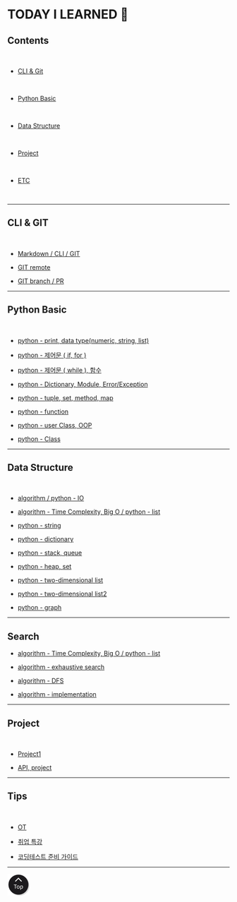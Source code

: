 <h1 class="myTitle">TODAY I LEARNED &#128214;</h1>


<link rel="stylesheet" type="text/css" href="assets/stylesheets/floating_btn.css"/>
<!--script type="text/javascript" src="http://code.jquery.com/jquery-latest.js"></script>
<script type="text/javascript" src="assets/javascripts/floating_btn.js"></script-->

<!--assets-->

<!--a style="display:scroll; position:fixed; bottom:10px; right:5px;" href="#" title="top"><img src="assets/images/btn_top.png"></a-->


## Contents
<br>

- [CLI & Git](#cli--git)
<br>

- [Python Basic](#python-basic)
<br>

- [Data Structure](#python-data-structure)
<br>

- [Project](#project)
<br>

- [ETC](#tips)
<br>


-----

## CLI & GIT
<br>

-   [Markdown / CLI / GIT](week01/day2/week01-2.md/#week01-2)

-   [GIT remote](week01/day3/week01-3.md/#week01-3)

-   [GIT branch / PR](week01/day4/week01-4.md/#week01-4)


-----


## Python Basic
<br>

-   [python - print, data type(numeric, string, list)](week02/day1/week02-1.md/#week02-1)

-   [python - 제어문 ( if, for )](week02/day2/week02-2.md/#week02-2)

-   [python - 제어문 ( while ), 함수](week02/day3/week02-3.md/#week02-3)

-   [python - Dictionary, Module, Error/Exception](week02/day4/week02-4.md/#week02-4)

-   [python - tuple, set, method, map](week03/day1/week03-1.md/#week03-1)

-   [python - function](week03/day2/week03-2.md/#week03-2)

-   [python - user Class, OOP](week03/day3/week03-3.md/#week03-3)

-   [python - Class](week03/day4/week03-4.md/#week03-4)


-----


## Data Structure
<br>

-   [algorithm / python - IO](week04/day1/week04-1.md/#week04-1)

-   [algorithm - Time Complexity, Big O / python - list](week04/day2/week04-2.md/#week04-2)

-   [python - string](week04/day3/week04-3.md/#week04-3)

-   [python - dictionary](week04/day4/week04-4.md/#week04-4)

-   [python - stack, queue](week05/day1/week05-1.md/#week05-1)

-   [python - heap, set](week05/day2/week05-2.md/#week05-2)

-   [python - two-dimensional list](week06/day1/week06-1.md/#week06-1)

-   [python - two-dimensional list2](week06/day2/week06-2.md/#week06-2)

-   [python - graph](week06/day4/week06-4.md/#week06-4)

-----


## Search

-   [algorithm - Time Complexity, Big O / python - list](week04/day2/week04-2.md/#week04-2)

-   [algorithm - exhaustive search](week06/day3/week06-3.md/#week06-3)

-   [algorithm - DFS](week07/day1/week07-1.md/#week07-1)

-   [algorithm - implementation](week07/day2/week07-2.md/#week07-2)

-----


## Project
<br>

-   [Project1](week02/day5/week02-5.md/#week02-5)

-   [API, project](week03/day5/week03-5.md/#week03-5)


-----


## Tips
<br>

-   [OT](week01/day1/week01-1.md/#week01-1)

-   [취업 특강](week01/day5/week01-5.md/#week01-5)

-   [코딩테스트 준비 가이드](week04/day5/week04-5.md/#week04-5)


-----

<a class="myTopBtn" href="#"><img src="assets/images/btn_top.png"></a>
